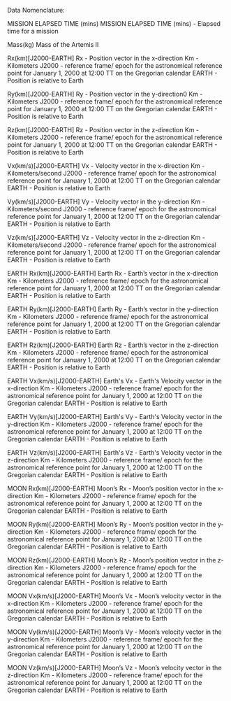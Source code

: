Data Nomenclature:

MISSION ELAPSED TIME (mins)
MISSION ELAPSED TIME (mins) - Elapsed time for a mission

Mass(kg)
 Mass of the Artemis II

Rx(km)[J2000-EARTH]
Rx - Position vector in the x-direction
Km - Kilometers
J2000 - reference frame/ epoch for the astronomical reference point for January 1, 2000 at 12:00 TT on the Gregorian calendar 
EARTH - Position is relative to Earth

Ry(km)[J2000-EARTH] 
Ry - Position vector in the y-direction0
Km - Kilometers
J2000 - reference frame/ epoch for the astronomical reference point for January 1, 2000 at 12:00 TT on the Gregorian calendar 
EARTH - Position is relative to Earth

Rz(km)[J2000-EARTH]
Rz - Position vector in the z-direction
Km - Kilometers
J2000 - reference frame/ epoch for the astronomical reference point for January 1, 2000 at 12:00 TT on the Gregorian calendar 
EARTH - Position is relative to Earth

Vx(km/s)[J2000-EARTH]
Vx - Velocity vector in the x-direction
Km - Kilometers/second
J2000 - reference frame/ epoch for the astronomical reference point for January 1, 2000 at 12:00 TT on the Gregorian calendar 
EARTH - Position is relative to Earth

Vy(km/s)[J2000-EARTH]
Vy - Velocity vector in the y-direction
Km - Kilometers/second
J2000 - reference frame/ epoch for the astronomical reference point for January 1, 2000 at 12:00 TT on the Gregorian calendar 
EARTH - Position is relative to Earth

Vz(km/s)[J2000-EARTH]
Vz - Velocity vector in the z-direction
Km - Kilometers/second
J2000 - reference frame/ epoch for the astronomical reference point for January 1, 2000 at 12:00 TT on the Gregorian calendar 
EARTH - Position is relative to Earth

EARTH Rx(km)[J2000-EARTH]
Earth Rx - Earth’s vector in the x-direction
Km - Kilometers
J2000 - reference frame/ epoch for the astronomical reference point for January 1, 2000 at 12:00 TT on the Gregorian calendar 
EARTH - Position is relative to Earth

EARTH Ry(km)[J2000-EARTH]
Earth Ry - Earth’s vector in the y-direction
Km - Kilometers
J2000 - reference frame/ epoch for the astronomical reference point for January 1, 2000 at 12:00 TT on the Gregorian calendar 
EARTH - Position is relative to Earth

EARTH Rz(km)[J2000-EARTH]
Earth Rz - Earth’s vector in the z-direction
Km - Kilometers
J2000 - reference frame/ epoch for the astronomical reference point for January 1, 2000 at 12:00 TT on the Gregorian calendar 
EARTH - Position is relative to Earth

EARTH Vx(km/s)[J2000-EARTH]
Earth's Vx - Earth's Velocity  vector in the x-direction
Km - Kilometers
J2000 - reference frame/ epoch for the astronomical reference point for January 1, 2000 at 12:00 TT on the Gregorian calendar 
EARTH - Position is relative to Earth

EARTH Vy(km/s)[J2000-EARTH]
Earth's Vy - Earth's Velocity  vector in the y-direction
Km - Kilometers
J2000 - reference frame/ epoch for the astronomical reference point for January 1, 2000 at 12:00 TT on the Gregorian calendar 
EARTH - Position is relative to Earth

EARTH Vz(km/s)[J2000-EARTH]
Earth's Vz - Earth's Velocity  vector in the z-direction
Km - Kilometers
J2000 - reference frame/ epoch for the astronomical reference point for January 1, 2000 at 12:00 TT on the Gregorian calendar 
EARTH - Position is relative to Earth

MOON Rx(km)[J2000-EARTH]
Moon’s Rx - Moon’s position  vector in the x-direction
Km - Kilometers
J2000 - reference frame/ epoch for the astronomical reference point for January 1, 2000 at 12:00 TT on the Gregorian calendar 
EARTH - Position is relative to Earth

MOON Ry(km)[J2000-EARTH]
Moon’s Ry - Moon’s position  vector in the y-direction
Km - Kilometers
J2000 - reference frame/ epoch for the astronomical reference point for January 1, 2000 at 12:00 TT on the Gregorian calendar 
EARTH - Position is relative to Earth

MOON Rz(km)[J2000-EARTH]
Moon’s Rz - Moon’s position  vector in the z-direction
Km - Kilometers
J2000 - reference frame/ epoch for the astronomical reference point for January 1, 2000 at 12:00 TT on the Gregorian calendar 
EARTH - Position is relative to Earth

MOON Vx(km/s)[J2000-EARTH]
Moon’s Vx - Moon’s velocity  vector in the x-direction
Km - Kilometers
J2000 - reference frame/ epoch for the astronomical reference point for January 1, 2000 at 12:00 TT on the Gregorian calendar 
EARTH - Position is relative to Earth

MOON Vy(km/s)[J2000-EARTH]
Moon’s Vy - Moon’s velocity  vector in the y-direction
Km - Kilometers
J2000 - reference frame/ epoch for the astronomical reference point for January 1, 2000 at 12:00 TT on the Gregorian calendar 
EARTH - Position is relative to Earth

MOON Vz(km/s)[J2000-EARTH]
Moon’s Vz - Moon’s velocity  vector in the z-direction
Km - Kilometers
J2000 - reference frame/ epoch for the astronomical reference point for January 1, 2000 at 12:00 TT on the Gregorian calendar 
EARTH - Position is relative to Earth
